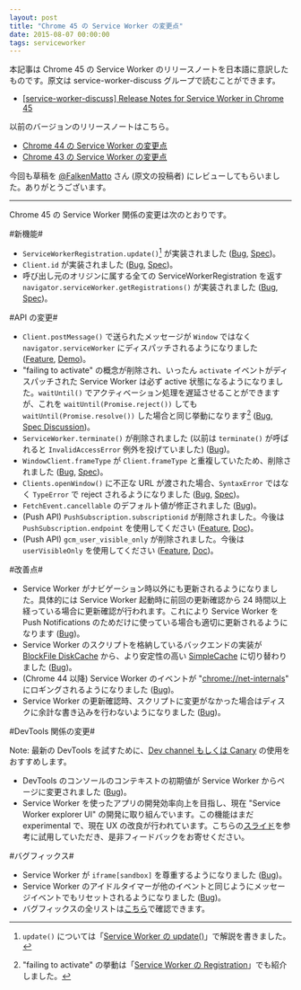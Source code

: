 ```yaml
---
layout: post
title: "Chrome 45 の Service Worker の変更点"
date: 2015-08-07 00:00:00
tags: serviceworker
---
```


本記事は Chrome 45 の Service Worker のリリースノートを日本語に意訳したものです。原文は service-worker-discuss グループで読むことができます。

- [[service-worker-discuss] Release Notes for Service Worker in Chrome 45](https://groups.google.com/a/chromium.org/forum/#!topic/service-worker-discuss/PNU3UhNoxU4)

以前のバージョンのリリースノートはこちら。

- [Chrome 44 の Service Worker の変更点](/2015/07/21/service-worker-release-notes-m44/)
- [Chrome 43 の Service Worker の変更点](/2015/07/08/service-worker-release-notes-m43/)


今回も草稿を [@FalkenMatto](https://twitter.com/FalkenMatto) さん (原文の投稿者) にレビューしてもらいました。ありがとうございます。

---

Chrome 45 の Service Worker 関係の変更は次のとおりです。

#新機能#

- `ServiceWorkerRegistration.update()`[^registration-update] が実装されました ([Bug](https://code.google.com/p/chromium/issues/detail?id=450507), [Spec](https://slightlyoff.github.io/ServiceWorker/spec/service_worker/#service-worker-registration-update))。
- `Client.id` が実装されました ([Bug](https://code.google.com/p/chromium/issues/detail?id=504222), [Spec](https://slightlyoff.github.io/ServiceWorker/spec/service_worker/#client-id))。
- 呼び出し元のオリジンに属する全ての ServiceWorkerRegistration を返す `navigator.serviceWorker.getRegistrations()` が実装されました ([Bug](https://code.google.com/p/chromium/issues/detail?id=478382), [Spec](https://slightlyoff.github.io/ServiceWorker/spec/service_worker/#navigator-service-worker-getRegistrations))。

#API の変更#

- `Client.postMessage()` で送られたメッセージが `Window` ではなく `navigator.serviceWorker` にディスパッチされるようになりました ([Feature](https://www.chromestatus.com/feature/5163630974730240), [Demo](https://googlechrome.github.io/samples/service-worker/post-message/index.html))。
- "failing to activate" の概念が削除され、いったん `activate` イベントがディスパッチされた Service Worker は必ず active 状態になるようになりました。`waitUntil()` でアクティベーション処理を遅延させることができますが、これを `waitUntil(Promise.reject())` しても `waitUntil(Promise.resolve())` した場合と同じ挙動になります[^failing-to-activate] ([Bug](https://code.google.com/p/chromium/issues/detail?id=480050), [Spec Discussion](https://github.com/slightlyoff/ServiceWorker/issues/659))。
- `ServiceWorker.terminate()` が削除されました (以前は `terminate()` が呼ばれると `InvalidAccessError` 例外を投げていました) ([Bug](https://code.google.com/p/chromium/issues/detail?id=502934))。
- `WindowClient.frameType` が `Client.frameType` と重複していたため、削除されました ([Bug](https://code.google.com/p/chromium/issues/detail?id=506736), [Spec](https://slightlyoff.github.io/ServiceWorker/spec/service_worker/#window-client-interface))。
- `Clients.openWindow()` に不正な URL が渡された場合、`SyntaxError` ではなく `TypeError` で reject されるようになりました ([Bug](https://code.google.com/p/chromium/issues/detail?id=506071), [Spec](https://slightlyoff.github.io/ServiceWorker/spec/service_worker/index.html#clients-openwindow))。
- `FetchEvent.cancellable` のデフォルト値が修正されました ([Bug](https://code.google.com/p/chromium/issues/detail?id=501227))。
- (Push API) `PushSubscription.subscriptionid` が削除されました。今後は `PushSubscription.endpoint` を使用してください ([Feature](https://www.chromestatus.com/feature/5283829761703936), [Doc](https://developer.mozilla.org/en-US/docs/Web/API/PushSubscription/subscriptionId))。
- (Push API) `gcm_user_visible_only` が削除されました。今後は `userVisibleOnly` を使用してください ([Feature](https://www.chromestatus.com/feature/5778950739460096), [Doc](https://developer.mozilla.org/en-US/docs/Web/API/PushManager/subscribe))。

#改善点#

- Service Worker がナビゲーション時以外にも更新されるようになりました。具体的には Service Worker 起動時に前回の更新確認から 24 時間以上経っている場合に更新確認が行われます。これにより Service Worker を Push Notifications のためだけに使っている場合も適切に更新されるようになります ([Bug](https://code.google.com/p/chromium/issues/detail?id=477598))。
- Service Worker のスクリプトを格納しているバックエンドの実装が [BlockFile DiskCache](https://www.chromium.org/developers/design-documents/network-stack/disk-cache) から、より安定性の高い [SimpleCache](https://www.chromium.org/developers/design-documents/network-stack/disk-cache/very-simple-backend) に切り替わりました ([Bug](https://code.google.com/p/chromium/issues/detail?id=487482))。
- (Chrome 44 以降) Service Worker のイベントが "[chrome://net-internals](https://sites.google.com/a/chromium.org/dev/for-testers/providing-network-details)" にロギングされるようになりました ([Bug](https://code.google.com/p/chromium/issues/detail?id=499143))。
- Service Worker の更新確認時、スクリプトに変更がなかった場合はディスクに余計な書き込みを行わないようになりました ([Bug](https://code.google.com/p/chromium/issues/detail?id=457013))。

#DevTools 関係の変更#

Note: 最新の DevTools を試すために、[Dev channel もしくは Canary](https://www.chromium.org/getting-involved/dev-channel) の使用をおすすめします。

- DevTools のコンソールのコンテキストの初期値が Service Worker からページに変更されました ([Bug](https://code.google.com/p/chromium/issues/detail?id=497721))。
- Service Worker を使ったアプリの開発効率向上を目指し、現在 "Service Worker explorer UI" の開発に取り組んでいます。この機能はまだ experimental で、現在 UX の改良が行われています。こちらの[スライド](https://docs.google.com/presentation/d/1DKu4RZigLvM5XUq3ovsgffQBIHrro5-pii4qEJuyvrQ/edit?usp=sharing)を参考に試用していただき、是非フィードバックをお寄せください。

#バグフィックス#

- Service Worker が `iframe[sandbox]` を尊重するようになりました ([Bug](https://code.google.com/p/chromium/issues/detail?id=486308))。
- Service Worker のアイドルタイマーが他のイベントと同じようにメッセージイベントでもリセットされるようになりました ([Bug](https://code.google.com/p/chromium/issues/detail?id=498121))。
- バグフィックスの全リストは[こちら](https://code.google.com/p/chromium/issues/list?can=1&q=Cr%3DBlink-ServiceWorker+m%3D45+status%3AFixed%2CVerified&colspec=ID+Pri+M+ReleaseBlock+Cr+Status+Owner+Summary+OS+Modified&x=m&y=releaseblock&cells=tiles)で確認できます。

[^registration-update]: `update()` については「[Service Worker の update()](/2015/06/22/service-worker-update)」で解説を書きました。
[^failing-to-activate]: "failing to activate" の挙動は「[Service Worker の Registration](/2015/07/05/service-worker-registration)」でも紹介しました。
